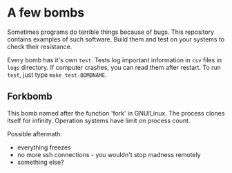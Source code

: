 # A few bombs
Sometimes programs do terrible things because of bugs. This repository contains examples of such software. Build them and test on your systems to check their resistance.

Every bomb has it's own ```test```. Tests log important information in ```csv``` files in ```logs``` directory. If computer crashes, you can read them after restart. To run ```test```, just type ```make test-BOMBNAME```.

## Forkbomb
This bomb named after the function 'fork' in GNU/Linux. The process clones itself for infinity. Operation systems have limit on process count.

Possible aftermath:
- everything freezes
- no more ssh connections - you wouldn't stop madness remotely
- something else?
